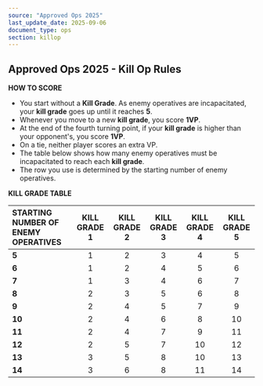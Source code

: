 ```yaml
---
source: "Approved Ops 2025"
last_update_date: 2025-09-06
document_type: ops
section: killop
---
```


## Approved Ops 2025 - Kill Op Rules

**HOW TO SCORE**
* You start without a **Kill Grade**. As enemy operatives are incapacitated, your **kill grade** goes up until it reaches **5**.
* Whenever you move to a new **kill grade**, you score **1VP**.
* At the end of the fourth turning point, if your **kill grade** is higher than your opponent's, you score **1VP**.
* On a tie, neither player scores an extra VP.
* The table below shows how many enemy operatives must be incapacitated to reach each **kill grade**.
* The row you use is determined by the starting number of enemy operatives.

**KILL GRADE TABLE**

| STARTING NUMBER OF ENEMY OPERATIVES | KILL GRADE 1 | KILL GRADE 2 | KILL GRADE 3 | KILL GRADE 4 | KILL GRADE 5 |
| :--- | :---: | :---: | :---: | :---: | :---: |
| **5** | 1 | 2 | 3 | 4 | 5 |
| **6** | 1 | 2 | 4 | 5 | 6 |
| **7** | 1 | 3 | 4 | 6 | 7 |
| **8** | 2 | 3 | 5 | 6 | 8 |
| **9** | 2 | 4 | 5 | 7 | 9 |
| **10** | 2 | 4 | 6 | 8 | 10 |
| **11** | 2 | 4 | 7 | 9 | 11 |
| **12** | 2 | 5 | 7 | 10 | 12 |
| **13** | 3 | 5 | 8 | 10 | 13 |
| **14** | 3 | 6 | 8 | 11 | 14 |